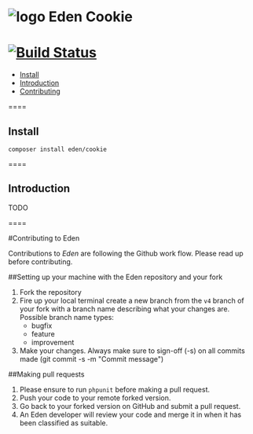 ![logo](http://eden.openovate.com/assets/images/cloud-social.png) Eden Cookie
====
[![Build Status](https://api.travis-ci.org/Eden-PHP/Cookie.png)](https://travis-ci.org/Eden-PHP/Cookie)
====

- [Install](#install)
- [Introduction](#intro)
- [Contributing](#contributing)

====

<a name="install"></a>
## Install

`composer install eden/cookie`

====

<a name="intro"></a>
## Introduction

TODO

====

<a name="contributing"></a>
#Contributing to Eden

Contributions to *Eden* are following the Github work flow. Please read up before contributing.

##Setting up your machine with the Eden repository and your fork

1. Fork the repository
2. Fire up your local terminal create a new branch from the `v4` branch of your 
fork with a branch name describing what your changes are. 
 Possible branch name types:
    - bugfix
    - feature
    - improvement
3. Make your changes. Always make sure to sign-off (-s) on all commits made (git commit -s -m "Commit message")

##Making pull requests

1. Please ensure to run `phpunit` before making a pull request.
2. Push your code to your remote forked version.
3. Go back to your forked version on GitHub and submit a pull request.
4. An Eden developer will review your code and merge it in when it has been classified as suitable.